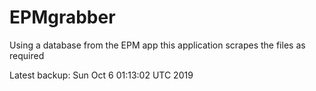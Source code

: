# EPMgrabber
Using a database from the EPM app this application scrapes the files as required


Latest backup: Sun Oct 6 01:13:02 UTC 2019
